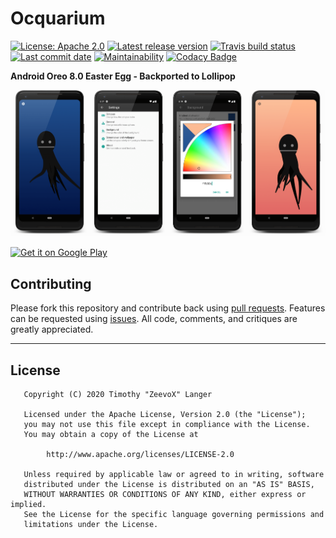 # Ocquarium
[![License: Apache 2.0](https://img.shields.io/github/license/ZeevoX/Ocquarium.svg)](https://opensource.org/licenses/Apache-2.0)
[![Latest release version](https://img.shields.io/github/release/ZeevoX/Ocquarium.svg)](https://github.com/ZeevoX/Ocquarium/releases)
[![Travis build status](https://api.travis-ci.org/ZeevoX/Ocquarium.svg?branch=master)](https://travis-ci.org/ZeevoX/Ocquarium)
[![Last commit date](https://img.shields.io/github/last-commit/ZeevoX/Ocquarium.svg)](https://github.com/ZeevoX/Ocquarium/commits/master)
[![Maintainability](https://api.codeclimate.com/v1/badges/b7e33d6016c1380acf98/maintainability)](https://codeclimate.com/github/ZeevoX/Ocquarium/maintainability)
[![Codacy Badge](https://app.codacy.com/project/badge/Grade/804ff7f8c72f4429b354e448019aeb9a)](https://www.codacy.com/manual/ZeevoX/Ocquarium?utm_source=github.com&amp;utm_medium=referral&amp;utm_content=ZeevoX/Ocquarium&amp;utm_campaign=Badge_Grade)

**Android Oreo 8.0 Easter Egg - Backported to Lollipop**

![Screenshots](./art/art-min.png?raw=true)

<a href="https://play.google.com/store/apps/details?id=com.zeevox.octo">
  <img height="50" alt="Get it on Google Play"
      src="https://play.google.com/intl/en_us/badges/images/apps/en-play-badge.png" />
</a>



## Contributing


Please fork this repository and contribute back using [pull requests](https://github.com/ZeevoX/Ocquarium/pulls). Features can be requested using [issues](https://github.com/ZeevoX/Ocquarium/issues). All code, comments, and critiques are greatly appreciated.


---

## License

```
   Copyright (C) 2020 Timothy "ZeevoX" Langer

   Licensed under the Apache License, Version 2.0 (the "License");
   you may not use this file except in compliance with the License.
   You may obtain a copy of the License at

        http://www.apache.org/licenses/LICENSE-2.0

   Unless required by applicable law or agreed to in writing, software
   distributed under the License is distributed on an "AS IS" BASIS,
   WITHOUT WARRANTIES OR CONDITIONS OF ANY KIND, either express or implied.
   See the License for the specific language governing permissions and
   limitations under the License.
 ```
